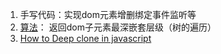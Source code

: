 1. 手写代码：实现dom元素增删绑定事件监听等
2. [算法](https://www.nowcoder.com/jump/super-jump/word?word=算法)： 返回dom子元素最深嵌套层级（树的遍历）
3. [How to Deep clone in javascript](https://stackoverflow.com/questions/4459928/how-to-deep-clone-in-javascript)